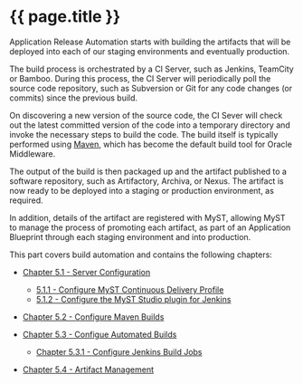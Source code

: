 # {{ page.title }}

Application Release Automation starts with building the artifacts that will be deployed into each of our staging environments and eventually production.

The build process is orchestrated by a CI Server, such as Jenkins, TeamCity or Bamboo. During this process, the CI Server will periodically poll the source code repository, such as Subversion or Git for any code changes (or commits) since the previous build. 

On discovering a new version of the source code, the CI Sever will check out the latest committed version of the code into a temporary directory and invoke the necessary steps to build the code.  The build itself is typically performed using [Maven](https://en.wikipedia.org/wiki/Maven), which has become the default build tool for Oracle Middleware.

The output of the build is then packaged up and the artifact published to a software repository, such as Artifactory, Archiva, or Nexus. The artifact is now ready to be deployed into a staging or production environment, as required.

In addition, details of the artifact are registered with MyST, allowing MyST to manage the process of promoting each artifact, as part of an Application Blueprint through each staging environment and into production.

This part covers build automation and contains the following chapters:

* [Chapter 5.1 - Server Configuration](5.1.buildServerConfiguration/5.1.0.buildServerConfiguration.md)
    * [5.1.1 - Configure MyST Continuous Delivery Profile](5.1.buildServerConfiguration/5.1.1.configureContinuousDeliveryProfile.md)
    * [5.1.2 - Configure the MyST Studio plugin for Jenkins](5.1.buildServerConfiguration/5.1.2.configureJenkinsPlugin.md)


* [Chapter 5.2 - Configure Maven Builds](5.2.configureMavenBuild/5.2.0.configureMavenBuild.md)  

* [Chapter 5.3 - Configue Automated Builds ](5.3.configureAutomatedBuild/5.3.0.configureAutomatedBuild.md)
    * [Chapter 5.3.1 - Configure Jenkins Build Jobs](5.3.configureJenkinsBuild/5.3.1.configureJenkinsBuild.md)


* [Chapter 5.4 - Artifact Management](5.4.artifactManagement/5.4.0.artifactManagement.md)
